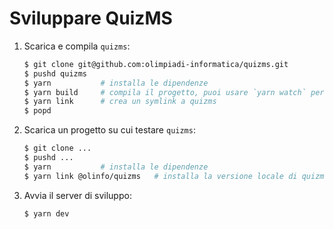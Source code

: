 # Sviluppare QuizMS

1. Scarica e compila `quizms`:

   ```sh
   $ git clone git@github.com:olimpiadi-informatica/quizms.git
   $ pushd quizms
   $ yarn           # installa le dipendenze
   $ yarn build     # compila il progetto, puoi usare `yarn watch` per ricompilare automaticamente
   $ yarn link      # crea un symlink a quizms
   $ popd
   ```

1. Scarica un progetto su cui testare `quizms`:

   ```sh
   $ git clone ...
   $ pushd ...
   $ yarn           # installa le dipendenze
   $ yarn link @olinfo/quizms   # installa la versione locale di quizms
   ```

1. Avvia il server di sviluppo:
   ```sh
   $ yarn dev
   ```
